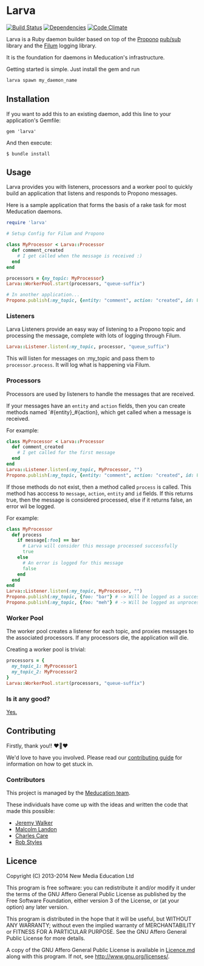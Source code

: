 # Larva

[![Build Status](https://travis-ci.org/meducation/larva.png)](https://travis-ci.org/meducation/larva)
[![Dependencies](https://gemnasium.com/meducation/larva.png?travis)](https://gemnasium.com/meducation/larva)
[![Code Climate](https://codeclimate.com/github/meducation/larva.png)](https://codeclimate.com/github/meducation/larva)

Larva is a Ruby daemon builder based on top of the [Propono](github.com/meducation/propono) [pub/sub](http://en.wikipedia.org/wiki/Publish-subscribe_pattern) library and the [Filum](github.com/meducation/filum) logging library.

It is the foundation for daemons in Meducation's infrastructure.

Getting started is simple. Just install the gem and run 

```ruby
larva spawn my_daemon_name
```

## Installation

If you want to add this to an existing daemon, add this line to your application's Gemfile:

    gem 'larva'

And then execute:

    $ bundle install

## Usage

Larva provides you with listeners, processors and a worker pool to quickly build an application that listens and responds to Propono messages.

Here is a sample application that forms the basis of a rake task for most Meducation daemons.

```ruby
require 'larva'

# Setup Config for Filum and Propono

class MyProcessor < Larva::Processor
  def comment_created
    # I get called when the message is received :)
  end
end

processors = {my_topic: MyProcessor}
Larva::WorkerPool.start(processors, "queue-suffix")

# In another application...
Propono.publish(:my_topic, {entity: "comment", action: "created", id: 8}

```

### Listeners

Larva Listeners provide an easy way of listening to a Propono topic and processing the message, complete with lots of logging through Filum.

```ruby
Larva::Listener.listen(:my_topic, processor, "queue_suffix")
```

This will listen for messages on :my_topic and pass them to `processor.process`. It will log what is happening via Filum.

### Processors

Processors are used by listeners to handle the messages that are received.

If your messages have an `entity` and `action` fields, then you can create methods named `#{entity}_#{action}, which get called when a message is received.

For example:

```ruby
class MyProcessor < Larva::Processor
  def comment_created
    # I get called for the first message
  end
end
Larva::Listener.listen(:my_topic, MyProcessor, "")
Propono.publish(:my_topic, {entity: "comment", action: "created", id: 8}
```

If those methods do not exist, then a method called `process` is called. This method has acccess to `message`, `action`, `entity` and `id` fields. If this returns true, then the message is considered processed, else if it returns false, an error wil be logged.

For example:

``` ruby
class MyProcessor
  def process
    if message[:foo] == bar
      # Larva will consider this message processed successfully
      true
    else
      # An error is logged for this message
      false
    end
  end
end
Larva::Listener.listen(:my_topic, MyProcessor, "")
Propono.publish(:my_topic, {foo: "bar"} # -> Will be logged as a success
Propono.publish(:my_topic, {foo: "meh"} # -> Will be logged as unprocessed.
```

### Worker Pool

The worker pool creates a listener for each topic, and proxies messages to the associated processors. If any processors die, the application will die.

Creating a worker pool is trivial:

```ruby
processors = {
  my_topic_1: MyProcessor1
  my_topic_2: MyProcessor2
}
Larva::WorkerPool.start(processors, "queue-suffix")
```

### Is it any good?

[Yes.](http://news.ycombinator.com/item?id=3067434)

## Contributing

Firstly, thank you!! :heart::sparkling_heart::heart:

We'd love to have you involved. Please read our [contributing guide](https://github.com/meducation/larva/tree/master/CONTRIBUTING.md) for information on how to get stuck in.

### Contributors

This project is managed by the [Meducation team](http://company.meducation.net/about#team).

These individuals have come up with the ideas and written the code that made this possible:

- [Jeremy Walker](http://github.com/iHiD)
- [Malcolm Landon](http://github.com/malcyL)
- [Charles Care](http://github.com/ccare)
- [Rob Styles](http://github.com/mmmmmrob)

## Licence

Copyright (C) 2013-2014 New Media Education Ltd

This program is free software: you can redistribute it and/or modify
it under the terms of the GNU Affero General Public License as published by
the Free Software Foundation, either version 3 of the License, or
(at your option) any later version.

This program is distributed in the hope that it will be useful,
but WITHOUT ANY WARRANTY; without even the implied warranty of
MERCHANTABILITY or FITNESS FOR A PARTICULAR PURPOSE.  See the
GNU Affero General Public License for more details.

A copy of the GNU Affero General Public License is available in [Licence.md](https://github.com/meducation/larva/blob/master/LICENCE.md)
along with this program.  If not, see <http://www.gnu.org/licenses/>.
